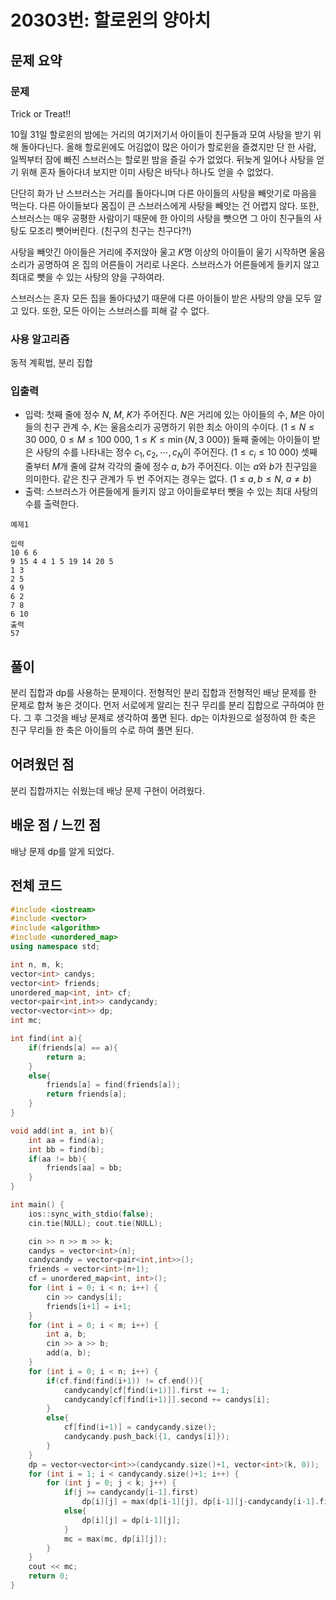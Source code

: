 # 20303번: 할로윈의 양아치

## 문제 요약
### 문제
Trick or Treat!!

10월 31일 할로윈의 밤에는 거리의 여기저기서 아이들이 친구들과 모여 사탕을 받기 위해 돌아다닌다. 올해 할로윈에도 어김없이 많은 아이가 할로윈을 즐겼지만 단 한 사람, 일찍부터 잠에 빠진 스브러스는 할로윈 밤을 즐길 수가 없었다. 뒤늦게 일어나 사탕을 얻기 위해 혼자 돌아다녀 보지만 이미 사탕은 바닥나 하나도 얻을 수 없었다.

단단히 화가 난 스브러스는 거리를 돌아다니며 다른 아이들의 사탕을 빼앗기로 마음을 먹는다. 다른 아이들보다 몸집이 큰 스브러스에게 사탕을 빼앗는 건 어렵지 않다. 또한, 스브러스는 매우 공평한 사람이기 때문에 한 아이의 사탕을 뺏으면 그 아이 친구들의 사탕도 모조리 뺏어버린다. (친구의 친구는 친구다?!)

사탕을 빼앗긴 아이들은 거리에 주저앉아 울고 
$K$명 이상의 아이들이 울기 시작하면 울음소리가 공명하여 온 집의 어른들이 거리로 나온다. 스브러스가 어른들에게 들키지 않고 최대로 뺏을 수 있는 사탕의 양을 구하여라.

스브러스는 혼자 모든 집을 돌아다녔기 때문에 다른 아이들이 받은 사탕의 양을 모두 알고 있다. 또한, 모든 아이는 스브러스를 피해 갈 수 없다.

### 사용 알고리즘
동적 계획법, 분리 집합

### 입출력
- 입력: 첫째 줄에 정수 $N$, $M$, $K$가 주어진다. $N$은 거리에 있는 아이들의 수, $M$은 아이들의 친구 관계 수, $K$는 울음소리가 공명하기 위한 최소 아이의 수이다. ($1 \leq N \leq 30\ 000$, $0 \leq M \leq 100\ 000$, $1 \leq K \leq \min\left\{N, 3\ 000\right\}$)
둘째 줄에는 아이들이 받은 사탕의 수를 나타내는 정수 $c_1, c_2, \cdots, c_N$이 주어진다. ($1 \leq c_i \leq 10\ 000$)
셋째 줄부터 $M$개 줄에 갈쳐 각각의 줄에 정수 $a$, $b$가 주어진다. 이는 $a$와 $b$가 친구임을 의미한다. 같은 친구 관계가 두 번 주어지는 경우는 없다. ($1 \leq a, b \leq N$, $a \neq b$)
- 출력: 스브러스가 어른들에게 들키지 않고 아이들로부터 뺏을 수 있는 최대 사탕의 수를 출력한다.
```
예제1

입력
10 6 6
9 15 4 4 1 5 19 14 20 5
1 3
2 5
4 9
6 2
7 8
6 10
출력
57
```
## 풀이
분리 집합과 dp를 사용하는 문제이다. 전형적인 분리 집합과 전형적인 배낭 문제를 한 문제로 합쳐 놓은 것이다. 먼저 서로에게 알리는 친구 무리를 분리 집합으로 구하여야 한다. 그 후 그것을 배낭 문제로 생각하여 풀면 된다. dp는 이차원으로 설정하여 한 축은 친구 무리들 한 축은 아이들의 수로 하여 풀면 된다.

## 어려웠던 점
분리 집합까지는 쉬웠는데 배낭 문제 구현이 어려웠다.

## 배운 점 / 느낀 점
배낭 문제 dp를 알게 되었다.

## 전체 코드
```cpp
#include <iostream>
#include <vector>
#include <algorithm>
#include <unordered_map>
using namespace std;

int n, m, k;
vector<int> candys;
vector<int> friends;
unordered_map<int, int> cf;
vector<pair<int,int>> candycandy;
vector<vector<int>> dp;
int mc;

int find(int a){
    if(friends[a] == a){
        return a;
    }
    else{
        friends[a] = find(friends[a]);
        return friends[a];
    }
}

void add(int a, int b){
    int aa = find(a);
    int bb = find(b);
    if(aa != bb){
        friends[aa] = bb;
    }
}

int main() {
    ios::sync_with_stdio(false);
    cin.tie(NULL); cout.tie(NULL);

    cin >> n >> m >> k;
    candys = vector<int>(n);
    candycandy = vector<pair<int,int>>();
    friends = vector<int>(n+1);
    cf = unordered_map<int, int>();
    for (int i = 0; i < n; i++) {
        cin >> candys[i];
        friends[i+1] = i+1;
    }
    for (int i = 0; i < m; i++) {
        int a, b;
        cin >> a >> b;
        add(a, b);
    }
    for (int i = 0; i < n; i++) {
        if(cf.find(find(i+1)) != cf.end()){
            candycandy[cf[find(i+1)]].first += 1;
            candycandy[cf[find(i+1)]].second += candys[i];
        }
        else{
            cf[find(i+1)] = candycandy.size();
            candycandy.push_back({1, candys[i]}); 
        }
    }
    dp = vector<vector<int>>(candycandy.size()+1, vector<int>(k, 0));
    for (int i = 1; i < candycandy.size()+1; i++) {
        for (int j = 0; j < k; j++) {
            if(j >= candycandy[i-1].first)
                dp[i][j] = max(dp[i-1][j], dp[i-1][j-candycandy[i-1].first]+candycandy[i-1].second);
            else{
                dp[i][j] = dp[i-1][j];
            }
            mc = max(mc, dp[i][j]);
        }
    }
    cout << mc;
    return 0;
}
```
